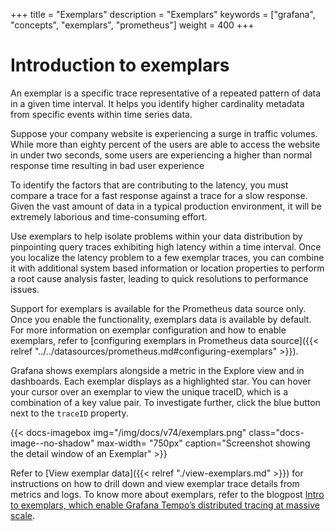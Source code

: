 +++
title = "Exemplars"
description = "Exemplars"
keywords = ["grafana", "concepts", "exemplars", "prometheus"]
weight = 400
+++

# Introduction to exemplars

An exemplar is a specific trace representative of a repeated pattern of data in a given time interval. It helps you identify higher cardinality metadata from specific events within time series data.

Suppose your company website is experiencing a surge in traffic volumes. While more than eighty percent of the users are able to access the website in under two seconds, some users are experiencing a higher than normal response time resulting in bad user experience

To identify the factors that are contributing to the latency, you must compare a trace for a fast response against a trace for a slow response. Given the vast amount of data in a typical production environment, it will be extremely laborious and time-consuming effort. 

Use exemplars to help isolate problems within your data distribution by pinpointing query traces exhibiting high latency within a time interval. Once you localize the latency problem to a few exemplar traces, you can combine it with additional system based information or location properties to perform a root cause analysis faster, leading to quick resolutions to performance issues.

Support for exemplars is available for the Prometheus data source only. Once you enable the functionality, exemplars data is available by default. For more information on exemplar configuration and how to enable exemplars, refer to [configuring exemplars in Prometheus data source]({{< relref "../../datasources/prometheus.md#configuring-exemplars" >}}).

Grafana shows exemplars alongside a metric in the Explore view and in dashboards. Each exemplar displays as a highlighted star. You can hover your cursor over an exemplar to view the unique traceID, which is a combination of a key value pair. To investigate further, click the blue button next to the `traceID` property. 

{{< docs-imagebox img="/img/docs/v74/exemplars.png" class="docs-image--no-shadow" max-width= "750px" caption="Screenshot showing the detail window of an Exemplar" >}}

Refer to [View exemplar data]({{< relref "./view-exemplars.md" >}}) for instructions on how to drill down and view exemplar trace details from metrics and logs. To know more about exemplars, refer to the blogpost [Intro to exemplars, which enable Grafana Tempo’s distributed tracing at massive scale](https://grafana.com/blog/2021/03/31/intro-to-exemplars-which-enable-grafana-tempos-distributed-tracing-at-massive-scale/).
